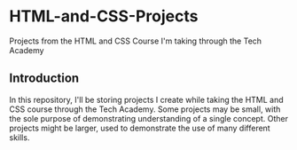 # HTML-and-CSS-Projects
Projects from the HTML and CSS Course I'm taking through the Tech Academy

## Introduction
In this repository, I'll be storing projects I create while taking the HTML and CSS course through the Tech Academy. Some projects may be small, with the sole purpose of demonstrating understanding of a single concept. Other projects might be larger, used to demonstrate the use of many different skills.
